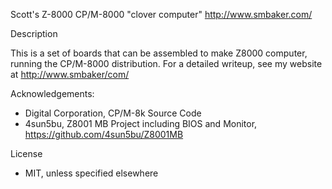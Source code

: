 Scott's Z-8000 CP/M-8000 "clover computer"
http://www.smbaker.com/

Description

This is a set of boards that can be assembled to make Z8000 computer,
running the CP/M-8000 distribution. For a detailed writeup, see my
website at http://www.smbaker/com/

Acknowledgements:

* Digital Corporation, CP/M-8k Source Code
* 4sun5bu, Z8001 MB Project including BIOS and Monitor, https://github.com/4sun5bu/Z8001MB

License
* MIT, unless specified elsewhere